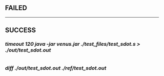 ## ********************FAILED********************

****************************************
## ********************SUCCESS********************
### *****timeout 120 java -jar venus.jar ./test_files/test_sdot.s > ./out/test_sdot.out*****
 ```
```
### *****diff ./out/test_sdot.out ./ref/test_sdot.out*****
 ```
```
